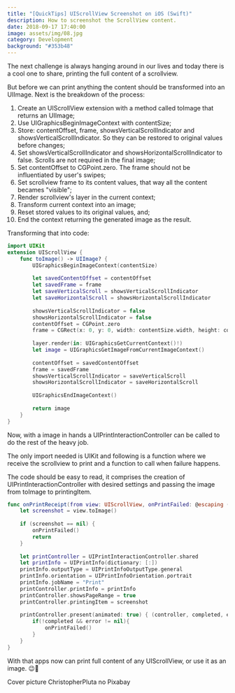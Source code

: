 ```yaml
---
title: "[QuickTips] UIScrollView Screenshot on iOS (Swift)"
description: How to screenshot the ScrollView content.
date: 2018-09-17 17:40:00
image: assets/img/08.jpg
category: Development
background: "#353b48"
---
```


The next challenge is always hanging around in our lives and today there is a cool one to share, printing the full content of a scrollview. 

But before we can print anything the content should be transformed into an UIImage. Next is the breakdown of the process:

1. Create an UIScrollView extension with a method called toImage that returns an UIImage;
2. Use UIGraphicsBeginImageContext with contentSize;
3. Store: contentOffset, frame, showsVerticalScrollIndicator and showsVerticalScrollIndicator. So they can be restored to original values before changes;
4. Set showsVerticalScrollIndicator and showsHorizontalScrollIndicator to false. Scrolls are not required in the final image;
5. Set contentOffset to CGPoint.zero. The frame should not be influentiated by user's swipes;
6. Set scrollview frame to its content values, that way all the content becames "visible";
7. Render scrollview's layer in the current context;
8. Transform current context into an image;
9. Reset stored values to its original values, and;
10. End the context returning the generated image as the result.

Transforming that into code:

```swift
import UIKit
extension UIScrollView {
    func toImage() -> UIImage? {
        UIGraphicsBeginImageContext(contentSize)
        
        let savedContentOffset = contentOffset
        let savedFrame = frame
        let saveVerticalScroll = showsVerticalScrollIndicator
        let saveHorizontalScroll = showsHorizontalScrollIndicator
        
        showsVerticalScrollIndicator = false
        showsHorizontalScrollIndicator = false
        contentOffset = CGPoint.zero
        frame = CGRect(x: 0, y: 0, width: contentSize.width, height: contentSize.height)
        
        layer.render(in: UIGraphicsGetCurrentContext()!)
        let image = UIGraphicsGetImageFromCurrentImageContext()
        
        contentOffset = savedContentOffset
        frame = savedFrame
        showsVerticalScrollIndicator = saveVerticalScroll
        showsHorizontalScrollIndicator = saveHorizontalScroll
        
        UIGraphicsEndImageContext()
        
        return image
    }
}
```

Now, with a image in hands a UIPrintInteractionController can be called to do the rest of the heavy job.

The only import needed is UIKit and following is a function where we receive the scrollview to print and a function to call when failure happens.

The code should be easy to read, it comprises the creation of UIPrintInteractionController with desired settings and  passing the image from toImage to printingItem.

```swift
func onPrintReceipt(from view: UIScrollView, onPrintFailed: @escaping () -> Void) {
    let screenshot = view.toImage()
    
    if (screenshot == nil) {
        onPrintFailed()
        return
    }
    
    let printController = UIPrintInteractionController.shared
    let printInfo = UIPrintInfo(dictionary: [:])
    printInfo.outputType = UIPrintInfoOutputType.general
    printInfo.orientation = UIPrintInfoOrientation.portrait
    printInfo.jobName = "Print"
    printController.printInfo = printInfo
    printController.showsPageRange = true
    printController.printingItem = screenshot
    
    printController.present(animated: true) { (controller, completed, error) in
        if(!completed && error != nil){
            onPrintFailed()
        }
    }
}
```

With that apps now can print full content of any UIScrollView, or use it as an image. 😉👋

Cover picture ChristopherPluta no Pixabay